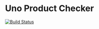 # Uno Product Checker

[![Build Status](https://travis-ci.org/gebn/uno-product-checker.svg?branch=master)](https://travis-ci.org/gebn/uno-product-checker)
